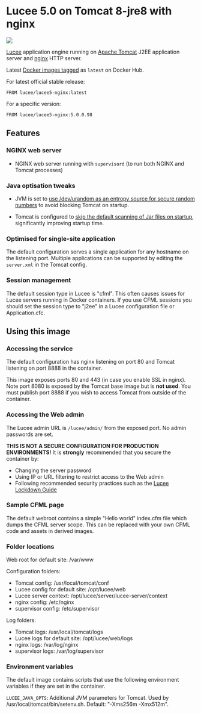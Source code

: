 # Lucee 5.0 on Tomcat 8-jre8 with nginx

[![](https://badge.imagelayers.io/lucee/lucee-nginx:preview.svg)](https://imagelayers.io/?images=lucee/lucee5-nginx:preview 'Get your own badge on imagelayers.io')

[Lucee](http://www.lucee.org/) application engine running on [Apache Tomcat](https://tomcat.apache.org/) J2EE application server and [nginx](http://nginx.org/) HTTP server. 

Latest [Docker images tagged](https://registry.hub.docker.com/u/lucee/lucee-tomcat/tags/manage/) as `latest` on Docker Hub.

For latest official stable release:
```
FROM lucee/lucee5-nginx:latest
```

For a specific version:
```
FROM lucee/lucee5-nginx:5.0.0.98
```

## Features

### NGINX web server

- NGINX web server running with `supervisord` (to run both NGINX and Tomcat processes)

### Java optisation tweaks

- JVM is set to [use /dev/urandom as an entropy source for secure random numbers](http://support.run.pivotal.io/entries/59869725-Java-Web-Applications-Slow-Startup-or-Failing) to avoid blocking Tomcat on startup.

- Tomcat is configured to [skip the default scanning of Jar files on startup](http://www.gpickin.com/index.cfm/blog/how-to-get-your-tomcat-to-pounce-on-startup-not-crawl), significantly improving startup time.

### Optimised for single-site application

The default configuration serves a single application for any hostname on the listening port. Multiple applications can be supported by editing the `server.xml` in the Tomcat config.

### Session management

The default session type in Lucee is "cfml". This often causes issues for Lucee servers running in Docker containers. If you use CFML sessions you should set the session type to "j2ee" in a Lucee configuration file or Application.cfc.

## Using this image

### Accessing the service

The default configuration has nginx listening on port 80 and Tomcat listening on port 8888 in the container.

This image exposes ports 80 and 443 (in case you enable SSL in nginx). Note port 8080 is exposed by the Tomcat base image but is **not used**. You must publish port 8888 if you wish to access Tomcat from outside of the container.

### Accessing the Web admin

The Lucee admin URL is `/lucee/admin/` from the exposed port. No admin passwords are set.

**THIS IS NOT A SECURE CONFIGURATION FOR PRODUCTION ENVIRONMENTS!** It is **strongly** recommended that you secure the container by:

- Changing the server password
- Using IP or URL filtering to restrict access to the Web admin
- Following recommended security practices such as the [Lucee Lockdown Guide](https://bitbucket.org/lucee/lucee/wiki/tips_and_tricks_Lockdown_Guide)

### Sample CFML page

The default webroot contains a simple "Hello world" index.cfm file which dumps the CFML server scope. This can be replaced with your own CFML code and assets in derived images.

### Folder locations

Web root for default site: /var/www

Configuration folders:

- Tomcat config: /usr/local/tomcat/conf
- Lucee config for default site: /opt/lucee/web
- Lucee server context: /opt/lucee/server/lucee-server/context
- nginx config: /etc/nginx
- supervisor config: /etc/supervisor

Log folders:

- Tomcat logs: /usr/local/tomcat/logs
- Lucee logs for default site: /opt/lucee/web/logs
- nginx logs: /var/log/nginx
- supervisor logs: /var/log/supervisor

### Environment variables

The default image contains scripts that use the following environment variables if they are set in the container.

`LUCEE_JAVA_OPTS`: Additional JVM parameters for Tomcat. Used by /usr/local/tomcat/bin/setenv.sh. Default: "-Xms256m -Xmx512m".
